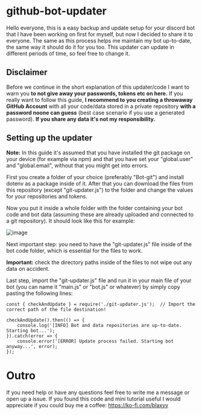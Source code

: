 # github-bot-updater

Hello everyone, this is a easy backup and update setup for your discord bot that I have been working on first for myself, but now I decided to share it to everyone. The same as this process helps me maintain my bot up-to-date, the same way it should do it for you too. This updater can update in different periods of time, so feel free to change it.

## **Disclaimer**
Before we continue in the short explanation of this updater/code I want to warn you **to not give away your passwords, tokens etc on here.** If you really want to follow this guide, **I recommend to you creating a throwaway GitHub Account** with all your code/data stored in a private repository **with a password noone can guess** (best case scenario if you use a generated password). **If you share any data it's not my responsibility.**

## Setting up the updater
**Note:** In this guide it's assumed that you have installed the git package on your device (for example via npm) and that you have set your "global.user" and "global.email", without that you might get into errors.

First you create a folder of your choice (preferably "Bot-git") and install dotenv as a package inside of it. After that you can download the files from this repository (except "git-updater.js") to the folder and change the values for your repositories and tokens.

Now you put it inside a whole folder with the folder containing your bot code and bot data (assuming these are already uploaded and connected to a git repository). It should look like this for example:

![image](https://github.com/user-attachments/assets/b516b4c5-9406-47ae-914d-1e854d6be8b3)

Next important step: you need to have the "git-updater.js" file inside of the bot code folder, which is essential for the files to work.

**Important:** check the directory paths inside of the files to not wipe out any data on accident.

Last step, import the "git-updater.js" file and run it in your main file of your bot (you can name it "main.js" or "bot.js" or whatever) by simply copy pasting the following lines:

```
const { checkAndUpdate } = require('./git-updater.js');  // Import the correct path of the file destination!

checkAndUpdate().then(() => {
    console.log('[INFO] Bot and data repositories are up-to-date. Starting bot...');
}).catch(error => {
    console.error('[ERROR] Update process failed. Starting bot anyway...', error);
});
```

# Outro

If you need help or have any questions feel free to write me a message or open up a issue. If you found this code and mini tutorial useful I would appreciate if you could buy me a coffee: https://ko-fi.com/blaxyy
